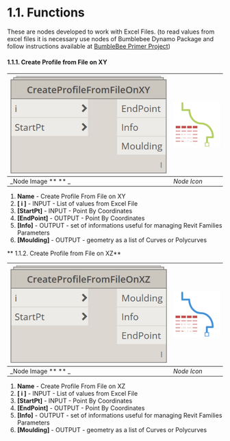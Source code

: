 # 1.1. Functions

These are nodes developed to work with Excel Files. \(to read values from excel files it is necessary use nodes of Bumblebee Dynamo Package and follow instructions available at [BumbleBee Primer Project](https://konradsobon.gitbooks.io/bumblebee-primer/content/)\)

#### 1.1.1. Create Profile from File on XY

| ![](../.gitbook/assets/node%20%283%29.jpg) | ![](../.gitbook/assets/04da6424-6add-436d-b385-497dec5fa78f.small.png) |
| --- | --- |
| _Node Image                                                                          ** **                                                                                                                                 _ | _Node Icon_                                                                                                                                                                                                                                                                                                                                                                                                                                                                               |

1. **Name** - Create Profile From File on XY
2. **\[ i \]** - INPUT - List of values from Excel File
3. **\[StartPt\]** - INPUT - Point By Coordinates
4. **\[EndPoint\]** - OUTPUT - Point By Coordinates
5. **\[Info\]** - OUTPUT - set of informations useful for managing Revit Families Parameters
6. **\[Moulding\]** - OUTPUT - geometry as a list of Curves or Polycurves

** 1.1.2. Create Profile from File on XZ**

| ![](../.gitbook/assets/node2.jpg) | ![](../.gitbook/assets/2d8734be-a8bd-46f6-80ed-567d3b14e06f.small%20%284%29.png) |
| --- | --- |
| _Node Image                                                                          ** **                                                                                                                                 _ | _Node Icon_                                                                                                                                                                                                                                                                                                                                                                                                                                                                               |

1. **Name** - Create Profile From File on XZ
2. **\[ i \]** - INPUT - List of values from Excel File
3. **\[StartPt\]** - INPUT - Point By Coordinates
4. **\[EndPoint\]** - OUTPUT - Point By Coordinates
5. **\[Info\]** - OUTPUT - set of informations useful for managing Revit Families Parameters
6. **\[Moulding\]** - OUTPUT - geometry as a list of Curves or Polycurves

